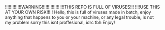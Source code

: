 !!!!!!!!!!!!!WARNING!!!!!!!!!!!!!!
!!!THIS REPO IS FULL OF VIRUSES!!!
!!!!USE THIS AT YOUR OWN RISK!!!!!
Hello, this is full of viruses made in batch, enjoy
anything that happens to you or your machine, or any legal trouble, is not my problem
sorry this isnt proffesional, idrc tbh
Enjoy!
